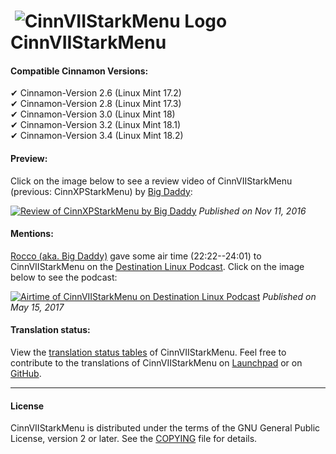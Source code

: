 # &#65279; ![CinnVIIStarkMenu Logo](https://git.io/vDWaq) CinnVIIStarkMenu

#### Compatible Cinnamon Versions:
&#10004; Cinnamon-Version 2.6 (Linux Mint 17.2) <br />
&#10004; Cinnamon-Version 2.8 (Linux Mint 17.3) <br />
&#10004; Cinnamon-Version 3.0 (Linux Mint 18)   <br />
&#10004; Cinnamon-Version 3.2 (Linux Mint 18.1) <br />
&#10004; Cinnamon-Version 3.4 (Linux Mint 18.2) <br />

#### Preview:
Click on the image below to see a review video of CinnVIIStarkMenu (previous: CinnXPStarkMenu) by [Big Daddy](https://www.youtube.com/channel/UCtZRKfyvx7GUEi-Lr7f4Nxg):

[![Review of CinnXPStarkMenu by Big Daddy](https://cloud.githubusercontent.com/assets/8415124/20908908/6d108a24-bb58-11e6-8d88-112f7250d630.png)](https://www.youtube.com/watch?v=OmUpLNsWgC4)
_Published on Nov 11, 2016_

#### Mentions:

[Rocco (aka. Big Daddy)](https://www.youtube.com/channel/UCtZRKfyvx7GUEi-Lr7f4Nxg) gave some air time (22:22--24:01) to CinnVIIStarkMenu on the [Destination Linux Podcast](https://www.youtube.com/channel/UCWJUSpXVHTaHErtGWC5qPlQ). Click on the image below to see the podcast: 

[![Airtime of CinnVIIStarkMenu on Destination Linux Podcast](https://cloud.githubusercontent.com/assets/8415124/26260338/1a73280c-3ccd-11e7-8e1b-5d09ca0cc124.png)](https://www.youtube.com/watch?v=iEfbYj9Cl8o#t=22m22s)
_Published on May 15, 2017_

#### Translation status:

View the [translation status tables](https://github.com/NikoKrause/cinnamon-spices-applets/blob/applets-translation-status/.translation-status/applets-status/CinnVIIStarkMenu@NikoKrause/README.md) of CinnVIIStarkMenu.
Feel free to contribute to the translations of CinnVIIStarkMenu on [Launchpad](https://translations.launchpad.net/cinnviistarkmenu) or on [GitHub](https://github.com/linuxmint/cinnamon-spices-applets).

------------
#### License
CinnVIIStarkMenu is distributed under the terms of the GNU General Public License, version 2 or later.
See the [COPYING](https://github.com/NikoKrause/CinnVIIStarkMenu/blob/master/COPYING) file for details.
